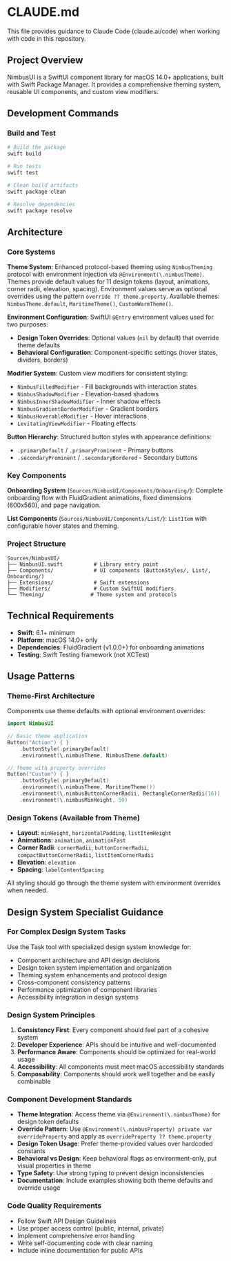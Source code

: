 # CLAUDE.md

This file provides guidance to Claude Code (claude.ai/code) when working with code in this repository.

## Project Overview

NimbusUI is a SwiftUI component library for macOS 14.0+ applications, built with Swift Package Manager. It provides a comprehensive theming system, reusable UI components, and custom view modifiers.

## Development Commands

### Build and Test
```bash
# Build the package
swift build

# Run tests
swift test

# Clean build artifacts
swift package clean

# Resolve dependencies
swift package resolve
```

## Architecture

### Core Systems

**Theme System**: Enhanced protocol-based theming using `NimbusTheming` protocol with environment injection via `@Environment(\.nimbusTheme)`. Themes provide default values for 11 design tokens (layout, animations, corner radii, elevation, spacing). Environment values serve as optional overrides using the pattern `override ?? theme.property`. Available themes: `NimbusTheme.default`, `MaritimeTheme()`, `CustomWarmTheme()`.

**Environment Configuration**: SwiftUI `@Entry` environment values used for two purposes:
- **Design Token Overrides**: Optional values (`nil` by default) that override theme defaults
- **Behavioral Configuration**: Component-specific settings (hover states, dividers, borders)

**Modifier System**: Custom view modifiers for consistent styling:
- `NimbusFilledModifier` - Fill backgrounds with interaction states
- `NimbusShadowModifier` - Elevation-based shadows  
- `NimbusInnerShadowModifier` - Inner shadow effects
- `NimbusGradientBorderModifier` - Gradient borders
- `NimbusHoverableModifier` - Hover interactions
- `LevitatingViewModifier` - Floating effects

**Button Hierarchy**: Structured button styles with appearance definitions:
- `.primaryDefault` / `.primaryProminent` - Primary buttons
- `.secondaryProminent` / `.secondaryBordered` - Secondary buttons

### Key Components

**Onboarding System** (`Sources/NimbusUI/Components/Onboarding/`): Complete onboarding flow with FluidGradient animations, fixed dimensions (600x560), and page navigation.

**List Components** (`Sources/NimbusUI/Components/List/`): `ListItem` with configurable hover states and theming.

### Project Structure
```
Sources/NimbusUI/
├── NimbusUI.swift          # Library entry point
├── Components/             # UI components (ButtonStyles/, List/, Onboarding/)
├── Extensions/             # Swift extensions
├── Modifiers/              # Custom SwiftUI modifiers
└── Theming/               # Theme system and protocols
```

## Technical Requirements

- **Swift**: 6.1+ minimum
- **Platform**: macOS 14.0+ only
- **Dependencies**: FluidGradient (v1.0.0+) for onboarding animations
- **Testing**: Swift Testing framework (not XCTest)

## Usage Patterns

### Theme-First Architecture
Components use theme defaults with optional environment overrides:

```swift
import NimbusUI

// Basic theme application
Button("Action") { }
    .buttonStyle(.primaryDefault)
    .environment(\.nimbusTheme, NimbusTheme.default)

// Theme with property overrides
Button("Custom") { }
    .buttonStyle(.primaryDefault) 
    .environment(\.nimbusTheme, MaritimeTheme())
    .environment(\.nimbusButtonCornerRadii, RectangleCornerRadii(16))
    .environment(\.nimbusMinHeight, 50)
```

### Design Tokens (Available from Theme)
- **Layout**: `minHeight`, `horizontalPadding`, `listItemHeight`
- **Animations**: `animation`, `animationFast`
- **Corner Radii**: `cornerRadii`, `buttonCornerRadii`, `compactButtonCornerRadii`, `listItemCornerRadii`  
- **Elevation**: `elevation`
- **Spacing**: `labelContentSpacing`

All styling should go through the theme system with environment overrides when needed.

## Design System Specialist Guidance

### For Complex Design System Tasks
Use the Task tool with specialized design system knowledge for:
- Component architecture and API design decisions
- Design token system implementation and organization
- Theming system enhancements and protocol design
- Cross-component consistency patterns
- Performance optimization of component libraries
- Accessibility integration in design systems

### Design System Principles
1. **Consistency First**: Every component should feel part of a cohesive system
2. **Developer Experience**: APIs should be intuitive and well-documented  
3. **Performance Aware**: Components should be optimized for real-world usage
4. **Accessibility**: All components must meet macOS accessibility standards
5. **Composability**: Components should work well together and be easily combinable

### Component Development Standards
- **Theme Integration**: Access theme via `@Environment(\.nimbusTheme)` for design token defaults
- **Override Pattern**: Use `@Environment(\.nimbusProperty) private var overrideProperty` and apply as `overrideProperty ?? theme.property`
- **Design Token Usage**: Prefer theme-provided values over hardcoded constants
- **Behavioral vs Design**: Keep behavioral flags as environment-only, put visual properties in theme
- **Type Safety**: Use strong typing to prevent design inconsistencies
- **Documentation**: Include examples showing both theme defaults and override usage

### Code Quality Requirements
- Follow Swift API Design Guidelines
- Use proper access control (public, internal, private)
- Implement comprehensive error handling
- Write self-documenting code with clear naming
- Include inline documentation for public APIs